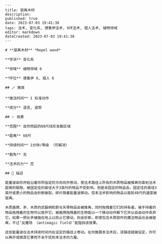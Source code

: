 
    ---
    title: 驱离木材
    description: 
    published: true
    date: 2023-07-03 19:41:38
    tags: 法术, 变化系, 德鲁伊法术, 6环法术, 猎人法术, 植物领域
    editor: markdown
    dateCreated: 2023-07-03 19:41:38
    ---

    # **驱离木材** *Repel wood*

    **学派** 变化系 

    **领域** 植物领域 6

    **环位** 德鲁伊 6, 猎人 6

    ## 🪄 施放

    **施法时间** 1 标准动作

    **成分** 语言, 姿势

    ## ✨ 效果  

    **范围** 自你而起的60尺线形发散区域

    **距离** 60尺  

    **持续时间** 1分钟/等级 （可解消） 

    **豁免** 无

    **法术抗力** 否

    ## 📖 描述

    能量波由你开始沿着你所指定的方向向外卷动，使法术路径上所有的木质物品被推离你直到法术距离的极限。被固定住的直径大于3英吋的物品不受影响，但是未固定的物品会。固定住的直径3英吋或更小的物品会折断破裂，碎片随着能量波移动。受本法术影响的物品以每轮40尺的速度被驱离。

    木质盾牌、矛、木质的武器柄和箭与矢等物品会被推离，同时拖拽着它们的持有者。被手持着的物品拖拽着的生物可以放开它。被盾牌拖拽着的生物能以一个移动动作解下它并以自由动作丢弃它。如果一把长矛被插在地上以防止它移动，则会折断。即使包含木质部件的魔法物品也会被驱离，不过‘反魔场 （antimagic field）’能阻挡该效果。

    这些能量波在法术持续时间内在设定的路径上卷动。在你施展本法术后，该路径就被设定，你可以离开或做其它事而不会干扰到本法术的力量。
    